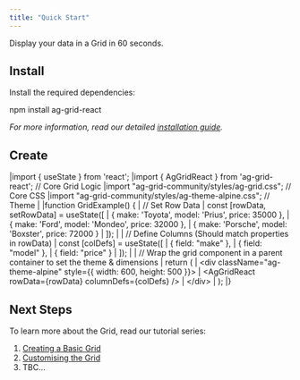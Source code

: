 ```yaml
--- 
title: "Quick Start" 
---
```


Display your data in a Grid in 60 seconds.

## Install

Install the required dependencies:

<framework-specific-section frameworks="react">
<snippet transform={false} language="bash">
npm install ag-grid-react
</snippet>
</framework-specific-section>

_For more information, read our detailed [installation guide](/packages-modules/)._

## Create

<framework-specific-section frameworks="react">
<snippet transform={false} language="jsx">
|import { useState } from 'react';
|import { AgGridReact } from 'ag-grid-react'; // Core Grid Logic
|import "ag-grid-community/styles/ag-grid.css"; // Core CSS
|import "ag-grid-community/styles/ag-theme-alpine.css"; // Theme
| 
|function GridExample() {
|  // Set Row Data
|  const [rowData, setRowData] = useState([
|    { make: 'Toyota', model: 'Prius', price: 35000 },
|    { make: 'Ford', model: 'Mondeo', price: 32000 },
|    { make: 'Porsche', model: 'Boxster', price: 72000 }
|  ]);
|  
|  // Define Columns (Should match properties in rowData)
|  const [colDefs] = useState([
|    { field: "make" },
|    { field: "model" },
|    { field: "price" }
|  ]);
|  
|  // Wrap the grid component in a parent container to set the theme & dimensions
|  return (
|    &lt;div className="ag-theme-alpine" style={{ width: 600, height: 500 }}>
|      &lt;AgGridReact rowData={rowData} columnDefs={colDefs} />
|    &lt;/div>
|  );
|}
</snippet>
</framework-specific-section>

## Next Steps

To learn more about the Grid, read our tutorial series:

1. [Creating a Basic Grid](/deep-dive/)
2. [Customising the Grid](/customing-the-grid/)
3. TBC...
